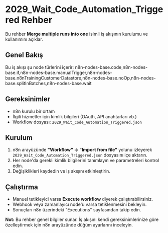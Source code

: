 # 2029_Wait_Code_Automation_Triggered Rehber

Bu rehber **Merge multiple runs into one** isimli iş akışının kurulumu ve kullanımını açıklar.

## Genel Bakış
Bu iş akışı şu node türlerini içerir: n8n-nodes-base.code,n8n-nodes-base.if,n8n-nodes-base.manualTrigger,n8n-nodes-base.n8nTrainingCustomerDatastore,n8n-nodes-base.noOp,n8n-nodes-base.splitInBatches,n8n-nodes-base.wait

## Gereksinimler
- n8n kurulu bir ortam
- İlgili hizmetler için kimlik bilgileri (OAuth, API anahtarları vb.)
- Workflow dosyası: `2029_Wait_Code_Automation_Triggered.json`

## Kurulum
1. n8n arayüzünde **"Workflow" → "Import from file"** yolunu izleyerek `2029_Wait_Code_Automation_Triggered.json` dosyasını içe aktarın.
2. Her node'da gerekli kimlik bilgilerini tanımlayın ve parametreleri kontrol edin.
3. Değişiklikleri kaydedin ve iş akışını etkinleştirin.

## Çalıştırma
- Manuel tetikleyici varsa **Execute workflow** diyerek çalıştırabilirsiniz.
- Webhook veya zamanlayıcı node'u varsa tetiklenmesini bekleyin.
- Sonuçları n8n üzerindeki "Executions" sayfasından takip edin.

**Not:** Bu rehber genel bilgiler sunar. İş akışını kendi gereksinimlerinize göre özelleştirmek için n8n arayüzünde düğüm ayarlarını inceleyin.
